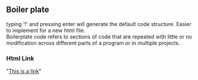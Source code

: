 ## Boiler plate
<p>typing '!' and pressing enter will generate the default code structure. Easier to implement for a new html file.<br>
Boilerplate code refers to sections of code that are repeated with little or no modification across different parts of a program or in multiple projects.</p>
<h3>Html Link</h3>
<p>  "<a href="https://www.w3schools.com">This is a link</a>"</p>
